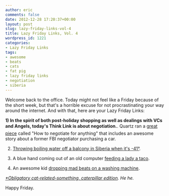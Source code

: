 ```yaml
---
author: eric
comments: false
date: 2012-12-28 17:20:37+00:00
layout: post
slug: lazy-friday-links-vol-4
title: Lazy Friday Links, Vol. 4
wordpress_id: 1221
categories:
- Lazy Friday Links
tags:
- awesome
- beats
- cats
- fat pig
- lazy friday links
- negotiation
- siberia
---
```


Welcome back to the office. Today might not feel like a Friday because of the short week, but that's a horrible excuse for not procrastinating your way around the internet. And with that, here are your Lazy Friday Links: 

**1) In the spirit of both post-holiday shopping as well as dealings with VCs and Angels, today's Think Link is about negotiation.**.
Quartz ran a [great piece](http://qz.com/39074/how-to-negotiate-for-anything/) called "How to negotiate for anything" that includes an awesome story about a former FBI negotiator purchasing a car.

2) [Throwing boiling water off a balcony in Siberia when it's -41°](http://www.youtube.com/watch?v=2LFtYUUXJlE).

3) A blue hand coming out of an old computer [feeding a lady a taco](http://s3-ec.buzzfed.com/static/enhanced/webdr03/2012/12/3/10/anigif_enhanced-buzz-20788-1354549722-2.gif).

4) An awesome kid [dropping mad beats on a washing machine](http://devour.com/video/whirled-beat/).

_[*Obligatory cat-related-something, caterpillar edition](http://i.imgur.com/OrUaO.jpg). He he._

Happy Friday.
